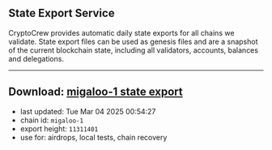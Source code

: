 ## State Export Service
CryptoCrew provides automatic daily state exports for all chains we validate. State export files can be used as genesis files and are a snapshot of the current blockchain state, including all validators, accounts, balances and delegations.

---
**Download: [migaloo-1 state export](https://dl-eu2.ccvalidators.com/SERVICE/migaloo/migaloo-1_export_11311401.json)**
---

- last updated: Tue Mar 04 2025 00:54:27
- chain id: `migaloo-1`
- export height: `11311401`
- use for: airdrops, local tests, chain recovery
